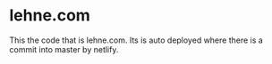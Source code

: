 # lehne.com

This the code that is lehne.com.  Its is auto deployed where there is a commit into master by netlify.
